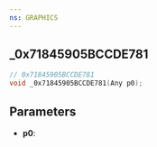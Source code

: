 ```yaml
---
ns: GRAPHICS
---
```

## _0x71845905BCCDE781

```c
// 0x71845905BCCDE781
void _0x71845905BCCDE781(Any p0);
```

## Parameters
* **p0**:
